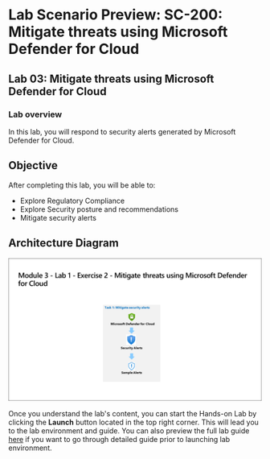 # Lab Scenario Preview: SC-200: Mitigate threats using Microsoft Defender for Cloud

## Lab 03: Mitigate threats using Microsoft Defender for Cloud

### Lab overview

In this lab, you will respond to security alerts generated by Microsoft Defender for Cloud.

## Objective
  
  After completing this lab, you will be able to:

- Explore Regulatory Compliance
- Explore Security posture and recommendations
- Mitigate security alerts
  
## Architecture Diagram

 ![](media/SC200-Lab_Diagrams_Mod3_L1_Ex2.png)

Once you understand the lab's content, you can start the Hands-on Lab by clicking the **Launch** button located in the top right corner. This will lead you to the lab environment and guide. You can also preview the full lab guide [here](https://experience.cloudlabs.ai/#/labguidepreview/26c9fce0-cef8-4d5f-80ab-1baa1cb36894) if you want to go through detailed guide prior to launching lab environment.
